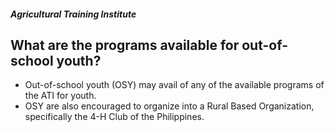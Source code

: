 ##### Agricultural Training Institute

## What are the programs available for out-of-school youth?


 - Out-of-school youth (OSY) may avail of any of the available programs of the ATI for youth. 
 - OSY are also encouraged to organize into a Rural Based Organization, specifically the 4-H Club of the Philippines.

